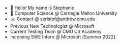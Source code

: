 - 👋 Hello! My name is Stephanie
- 🏫 Computer Science @ Carnegie Mellon University
- ✉️ Contact @ seristof@andrew.cmu.edu
- Previous New Technologist @ Microsoft
- Current Testing Team @ CMU CS Academy
- Incoming SWE Intern @ Microsoft [Summer 2022]

<!---
seristof/seristof is a ✨ special ✨ repository because its `README.md` (this file) appears on your GitHub profile.
You can click the Preview link to take a look at your changes.
--->
